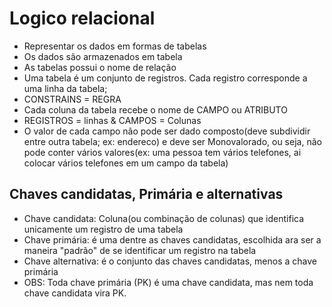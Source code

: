 # Logico relacional
- Representar os dados em formas de tabelas
- Os dados são armazenados em tabela
- As tabelas possui o nome de relação
- Uma tabela é um conjunto de registros. Cada registro corresponde a uma linha da tabela;
- CONSTRAINS = REGRA
- Cada coluna da tabela recebe o nome de CAMPO ou ATRIBUTO
- REGISTROS = linhas & CAMPOS = Colunas
- O valor de cada campo não pode ser dado composto(deve subdividir entre outra tabela; ex: endereco) e deve ser Monovalorado, ou seja, não pode conter vários valores(ex: uma pessoa tem vários telefones, ai colocar vários telefones em um campo da tabela)

## Chaves candidatas, Primária e alternativas
- Chave candidata: Coluna(ou combinação de colunas) que identifica unicamente um registro de uma tabela
- Chave primária: é uma dentre as chaves candidatas, escolhida ara ser a maneira "padrão" de se identificar um registro na tabela
- Chave alternativa: é o conjunto das chaves candidatas, menos a chave primária
- OBS: Toda chave primária (PK) é uma chave candidata, mas nem toda chave candidata vira PK.